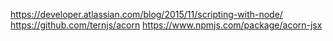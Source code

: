 https://developer.atlassian.com/blog/2015/11/scripting-with-node/
https://github.com/ternjs/acorn
https://www.npmjs.com/package/acorn-jsx
